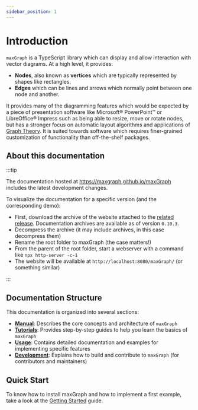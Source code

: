 ```yaml
---
sidebar_position: 1
---
```


# Introduction

[//]: # (extract of <rootdir>/README.md)
`maxGraph` is a TypeScript library which can display and allow interaction with vector diagrams. At a high level, it provides:
- **Nodes**, also known as **vertices** which are typically represented by shapes like rectangles.
- **Edges** which can be lines and arrows which normally point between one node and another.

It provides many of the diagramming features which would be expected by a piece of presentation software like Microsoft® PowerPoint™
or LibreOffice® Impress such as being able to resize, move or rotate nodes, but has a stronger focus on automatic layout
algorithms and applications of [Graph Theory](https://en.wikipedia.org/wiki/Graph_theory). It is suited towards software
which requires finer-grained customization of functionality than off-the-shelf packages.

[//]: # (END OF 'extract of <rootdir>/README.md')

## About this documentation

:::tip

The documentation hosted at https://maxgraph.github.io/maxGraph includes the latest development changes.

To visualize the documentation for a specific version (and the corresponding demo):
- First, download the archive of the website attached to the [related release](https://github.com/maxGraph/maxGraph/releases). Documentation archives are available as of version `0.10.3`.
- Decompress the archive (it may include archives, in this case decompress them)
- Rename the root folder to maxGraph (the case matters!)
- From the parent of the root folder, start a webserver with a command like `npx http-server -c-1`
- The website will be available at `http://localhost:8080/maxGraph/` (or something similar) 

:::


## Documentation Structure

This documentation is organized into several sections:
- **[Manual](./manual/index.md)**: Describes the core concepts and architecture of `maxGraph`
- **[Tutorials](./category/tutorials)**: Provides step-by-step guides to help you learn the basics of `maxGraph`
- **[Usage](./category/usage)**: Contains detailed documentation and examples for implementing specific features
- **[Development](./category/development)**: Explains how to build and contribute to `maxGraph` (for contributors and maintainers)


## Quick Start

To know how to install maxGraph and how to implement a first example, take a look at the [Getting Started](./getting-started.mdx) guide.
